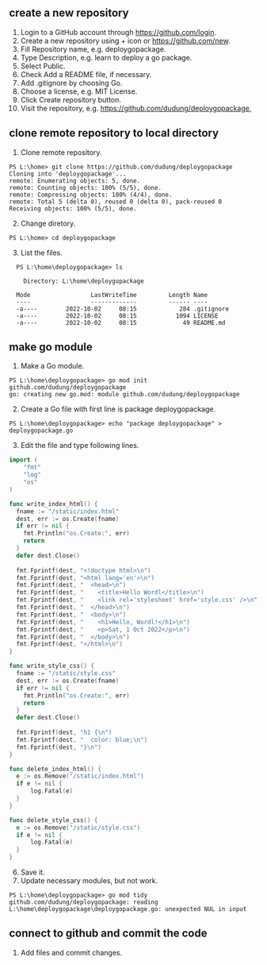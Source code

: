 ## create a new repository
1. Login to a GitHub account through <https://github.com/login>.
2. Create a new repository using + icon or <https://github.com/new>.
3. Fill Repository name, e.g. deploygopackage.
4. Type Description, e.g. learn to deploy a go package.
5. Select Public.
6. Check Add a README file, if necessary.
7. Add .gitignore by choosing Go.
8. Choose a license, e.g. MIT License.
9. Click Create repository button.
10. Visit the repository, e.g. <https://github.com/dudung/deploygopackage>,


## clone remote repository to local directory
1. Clone remote repository.
  ```
  PS L:\home> git clone https://github.com/dudung/deploygopackage
  Cloning into 'deploygopackage'...
  remote: Enumerating objects: 5, done.
  remote: Counting objects: 100% (5/5), done.
  remote: Compressing objects: 100% (4/4), done.
  remote: Total 5 (delta 0), reused 0 (delta 0), pack-reused 0
  Receiving objects: 100% (5/5), done.
  ```
2. Change diretory.
  ```shell
  PS L:\home> cd deploygopackage
  ```
3. List the files.
  ```shell
    PS L:\home\deploygopackage> ls
    
      Directory: L:\home\deploygopackage
    
    Mode                 LastWriteTime         Length Name
    ----                 -------------         ------ ----
    -a----        2022-10-02     08:15            284 .gitignore
    -a----        2022-10-02     08:15           1094 LICENSE
    -a----        2022-10-02     08:15             49 README.md
  ```


## make go module
1. Make a Go module.
  ```shell
  PS L:\home\deploygopackage> go mod init github.com/dudung/deploygopackage
  go: creating new go.mod: module github.com/dudung/deploygopackage
  ```
2. Create a Go file with first line is package deploygopackage.
  ```shell
  PS L:\home\deploygopackage> echo "package deploygopackage" > deploygopackage.go
  ```
3. Edit the file and type following lines.
  ```go
  import (
      "fmt"
      "log"
      "os"
  )

  func write_index_html() {
    fname := "/static/index.html"
    dest, err := os.Create(fname)
    if err != nil {
      fmt.Println("os.Create:", err)
      return
    }
    defer dest.Close()
    
    fmt.Fprintf(dest, "<!doctype html>\n")
    fmt.Fprintf(dest, "<html lang='en'>\n")
    fmt.Fprintf(dest, "  <head>\n")
    fmt.Fprintf(dest, "    <title>Hello Wordl</title>\n")
    fmt.Fprintf(dest, "    <link rel='stylesheet' href='style.css' />\n")
    fmt.Fprintf(dest, "  </head>\n")
    fmt.Fprintf(dest, "  <body>\n")
    fmt.Fprintf(dest, "    <h1>Hello, Wordl!</h1>\n")
    fmt.Fprintf(dest, "    <p>Sat, 1 Oct 2022</p>\n")
    fmt.Fprintf(dest, "  </body>\n")
    fmt.Fprintf(dest, "</html>\n")
  }

  func write_style_css() {
    fname := "/static/style.css"
    dest, err := os.Create(fname)
    if err != nil {
      fmt.Println("os.Create:", err)
      return
    }
    defer dest.Close()
    
    fmt.Fprintf(dest, "h1 {\n")
    fmt.Fprintf(dest, "  color: blue;\n")
    fmt.Fprintf(dest, "}\n")
  }

  func delete_index_html() {
    e := os.Remove("/static/index.html")
    if e != nil {
        log.Fatal(e)
    }
  }

  func delete_style_css() {
    e := os.Remove("/static/style.css")
    if e != nil {
        log.Fatal(e)
    }
  }
  ```
6. Save it.
7. Update necessary modules, but not work.
  ```shell
  PS L:\home\deploygopackage> go mod tidy
  github.com/dudung/deploygopackage: reading L:\home\deploygopackage\deploygopackage.go: unexpected NUL in input
  ```


## connect to github and commit the code
1. Add files and commit changes.